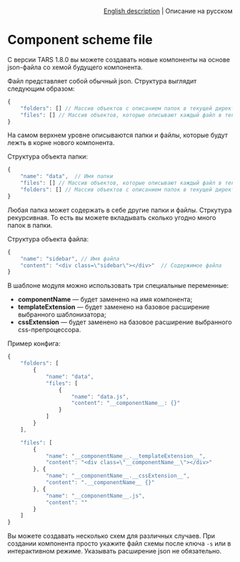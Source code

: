 <p align="right">
<a href="../en/commands.md">English description</a> | Описание на русском
</p>

# Component scheme file

С версии TARS 1.8.0 вы можете создавать новые компоненты на основе json-файла со хемой будущего компонента.

Файл представляет собой обычный json. Структура выглядит следующим образом:

```js
{
    "folders": [] // Массив объектов с описанием папок в текущей директории
    "files": [] // Массив объектов, которые описывают каждый файл в текущей директории
}
```

На самом верхнем уровне описываются папки и файлы, которые будут лежть в корне нового компонента.

Структура объекта папки:

```js
{
    "name": "data",  // Имя папки
    "files": [] // Массив объектов, которые описывают каждый файл в текущей директории
    "folders": [] // Массив объектов с описанием папок в текущей директории
}
```

Любая папка может содержать в себе другие папки и файлы. Стркутура рекурсивная. То есть вы можете вкладывать сколько угодно много папок в папки.

Структура объекта файла:

```js
{
    "name": "sidebar", // Имя файла
    "content": "<div class=\"sidebar\"></div>"  // Содержимое файла
}
```

В шаблоне модуля можно использовать три специальные переменные:
* **__componentName__** — будет заменено на имя компонента;
* **__templateExtension__** — будет заменено на базовое расширение выбранного шаблонизатора;
* **__cssExtension__** — будет заменено на базовое расширение выбранного css-препроцессора.

Пример конфига:

```js
{
    "folders": [
        {
            "name": "data",
            "files": [
                {
                    "name": "data.js",
                    "content": "__componentName__: {}"
                }
            ]
        }
    ],

    "files": [
        {
            "name": "__componentName__.__templateExtension__",
            "content": "<div class=\"__componentName__\"></div>"
        }, {
            "name": "__componentName__.__cssExtension__",
            "content": ".__componentName__ {}"
        }, {
            "name": "__componentName__.js",
            "content": ""
        }
    ]
}
```

Вы можете создавать несколько схем для различных случаев. При создании компонента просто укажите файл схемы после ключа `-s` или в интерактивном режиме. Указывать расширение json не обязательно.  

